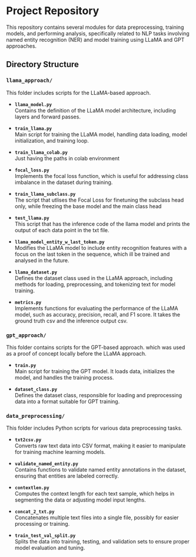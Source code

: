 # Project Repository

This repository contains several modules for data preprocessing, training models, and performing analysis, specifically related to NLP tasks involving named entity recognition (NER) and model training using LLaMA and GPT approaches.

## Directory Structure

### `llama_approach/`
This folder includes scripts for the LLaMA-based approach.

- **`llama_model.py`**  
  Contains the definition of the LLaMA model architecture, including layers and forward passes.

- **`train_llama.py`**  
  Main script for training the LLaMA model, handling data loading, model initialization, and training loop.


- **`train_llama_colab.py`**  
    Just having the paths in colab environment
- **`focal_loss.py`**  
  Implements the focal loss function, which is useful for addressing class imbalance in the dataset during training.

- **`train_llama_subclass.py`**  
  The script that utlises the Focal Loss for finetuning the subclass head only, while freezing the base model and the main class head

- **`test_llama.py`**  
  This script that has the inference code of the llama model and prints the output of each data point in the txt file.

- **`llama_model_entity_w_last_token.py`**  
  Modifies the LLaMA model to include entity recognition features with a focus on the last token in the sequence, which ill be trained and analysed in the future.

- **`llama_dataset.py`**  
  Defines the dataset class used in the LLaMA approach, including methods for loading, preprocessing, and tokenizing text for model training.


- **`metrics.py`**  
  Implements functions for evaluating the performance of the LLaMA model, such as accuracy, precision, recall, and F1 score. It takes the ground truth csv and the inference output csv.




### `gpt_approach/`
This folder contains scripts for the GPT-based approach.
which was used as a proof of concept locally before the LLaMA approach.

- **`train.py`**  
  Main script for training the GPT model. It loads data, initializes the model, and handles the training process.

- **`dataset_class.py`**  
  Defines the dataset class, responsible for loading and preprocessing data into a format suitable for GPT training.



### `data_preprocessing/`
This folder includes Python scripts for various data preprocessing tasks.

- **`txt2csv.py`**  
  Converts raw text data into CSV format, making it easier to manipulate for training machine learning models.

- **`validate_named_entity.py`**  
  Contains functions to validate named entity annotations in the dataset, ensuring that entities are labeled correctly.

- **`contextlen.py`**  
  Computes the context length for each text sample, which helps in segmenting the data or adjusting model input lengths.

- **`concat_2_txt.py`**  
  Concatenates multiple text files into a single file, possibly for easier processing or training.

- **`train_test_val_split.py`**  
  Splits the data into training, testing, and validation sets to ensure proper model evaluation and tuning.
